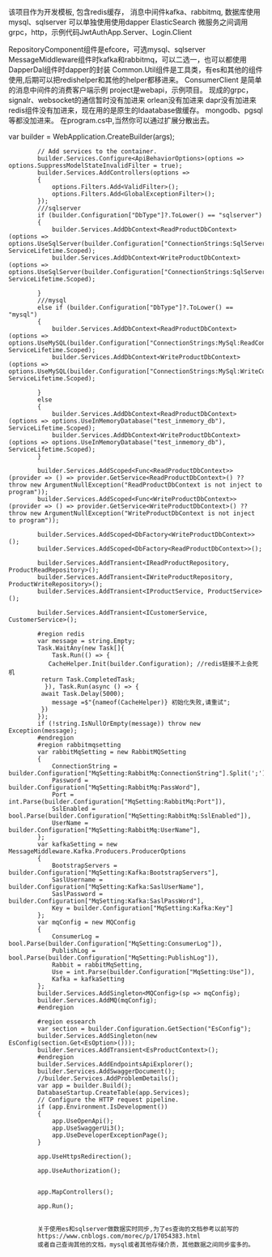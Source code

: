 该项目作为开发模板,
包含redis缓存，
消息中间件kafka、rabbitmq,
数据库使用mysql、sqlserver
可以单独使用使用dapper
ElasticSearch
微服务之间调用grpc，http，示例代码JwtAuthApp.Server、Login.Client


RepositoryComponent组件是efcore，可选mysql、sqlserver
MessageMiddleware组件时kafka和rabbitmq，可以二选一，也可以都使用
DapperDal组件时dapper的封装
Common.Util组件是工具类，有es和其他的组件使用,后期可以把redishelper和其他的helper都移进来。
ConsumerClient 是简单的消息中间件的消费客户端示例
project是webapi，示例项目。
现成的grpc，signalr、websocket的通信暂时没有加进来
orlean没有加进来
dapr没有加进来
redis组件没有加进来，现在用的是原生的Idaatabase做缓存。
mongodb、pgsql等都没加进来。
在program.cs中,当然你可以通过扩展分散出去。

  var builder = WebApplication.CreateBuilder(args);

            // Add services to the container.
            builder.Services.Configure<ApiBehaviorOptions>(options => options.SuppressModelStateInvalidFilter = true);
            builder.Services.AddControllers(options =>
            {
                options.Filters.Add<ValidFilter>();
                options.Filters.Add<GlobalExceptionFilter>();
            });
            ///sqlserver   
            if (builder.Configuration["DbType"]?.ToLower() == "sqlserver")
            {
                builder.Services.AddDbContext<ReadProductDbContext>(options => options.UseSqlServer(builder.Configuration["ConnectionStrings:SqlServer:ReadConnection"]), ServiceLifetime.Scoped);
                builder.Services.AddDbContext<WriteProductDbContext>(options => options.UseSqlServer(builder.Configuration["ConnectionStrings:SqlServer:WriteConnection"]), ServiceLifetime.Scoped);

            }
            ///mysql
            else if (builder.Configuration["DbType"]?.ToLower() == "mysql")
            {
                builder.Services.AddDbContext<ReadProductDbContext>(options => options.UseMySQL(builder.Configuration["ConnectionStrings:MySql:ReadConnection"]), ServiceLifetime.Scoped);
                builder.Services.AddDbContext<WriteProductDbContext>(options => options.UseMySQL(builder.Configuration["ConnectionStrings:MySql:WriteConnection"]), ServiceLifetime.Scoped);

            }
            else
            {
                builder.Services.AddDbContext<ReadProductDbContext>(options => options.UseInMemoryDatabase("test_inmemory_db"), ServiceLifetime.Scoped);
                builder.Services.AddDbContext<WriteProductDbContext>(options => options.UseInMemoryDatabase("test_inmemory_db"), ServiceLifetime.Scoped);
            }

            builder.Services.AddScoped<Func<ReadProductDbContext>>(provider => () => provider.GetService<ReadProductDbContext>() ?? throw new ArgumentNullException("ReadProductDbContext is not inject to program"));
            builder.Services.AddScoped<Func<WriteProductDbContext>>(provider => () => provider.GetService<WriteProductDbContext>() ?? throw new ArgumentNullException("WriteProductDbContext is not inject to program"));

            builder.Services.AddScoped<DbFactory<WriteProductDbContext>>();
            builder.Services.AddScoped<DbFactory<ReadProductDbContext>>();

            builder.Services.AddTransient<IReadProductRepository, ProductReadRepository>();
            builder.Services.AddTransient<IWriteProductRepository, ProductWriteRepository>();
            builder.Services.AddTransient<IProductService, ProductService>();

            builder.Services.AddTransient<ICustomerService, CustomerService>();

            #region redis
            var message = string.Empty;
            Task.WaitAny(new Task[]{
                Task.Run(() => {
               CacheHelper.Init(builder.Configuration); //redis链接不上会死机
             return Task.CompletedTask;
              }), Task.Run(async () => {
             await Task.Delay(5000);
                message =$"{nameof(CacheHelper)} 初始化失败,请重试";
             })
            });
            if (!string.IsNullOrEmpty(message)) throw new Exception(message);
            #endregion
            #region rabbitmqsetting
            var rabbitMqSetting = new RabbitMQSetting
            {
                ConnectionString = builder.Configuration["MqSetting:RabbitMq:ConnectionString"].Split(';'),
                Password = builder.Configuration["MqSetting:RabbitMq:PassWord"],
                Port = int.Parse(builder.Configuration["MqSetting:RabbitMq:Port"]),
                SslEnabled = bool.Parse(builder.Configuration["MqSetting:RabbitMq:SslEnabled"]),
                UserName = builder.Configuration["MqSetting:RabbitMq:UserName"],
            };
            var kafkaSetting = new MessageMiddleware.Kafka.Producers.ProducerOptions
            {
                BootstrapServers = builder.Configuration["MqSetting:Kafka:BootstrapServers"],
                SaslUsername = builder.Configuration["MqSetting:Kafka:SaslUserName"],
                SaslPassword = builder.Configuration["MqSetting:Kafka:SaslPassWord"],
                Key = builder.Configuration["MqSetting:Kafka:Key"]
            };
            var mqConfig = new MQConfig
            {
                ConsumerLog = bool.Parse(builder.Configuration["MqSetting:ConsumerLog"]),
                PublishLog = bool.Parse(builder.Configuration["MqSetting:PublishLog"]),
                Rabbit = rabbitMqSetting,
                Use = int.Parse(builder.Configuration["MqSetting:Use"]),
                Kafka = kafkaSetting
            };
            builder.Services.AddSingleton<MQConfig>(sp => mqConfig);
            builder.Services.AddMQ(mqConfig);
            #endregion

            #region essearch
            var section = builder.Configuration.GetSection("EsConfig");
            builder.Services.AddSingleton(new EsConfig(section.Get<EsOption>()));
            builder.Services.AddTransient<EsProductContext>();
            #endregion
            builder.Services.AddEndpointsApiExplorer();
            builder.Services.AddSwaggerDocument();
            //builder.Services.AddProblemDetails();
            var app = builder.Build();
            DatabaseStartup.CreateTable(app.Services);
            // Configure the HTTP request pipeline.
            if (app.Environment.IsDevelopment())
            {
                app.UseOpenApi();
                app.UseSwaggerUi3();
                app.UseDeveloperExceptionPage();
            }

            app.UseHttpsRedirection();

            app.UseAuthorization();


            app.MapControllers();

            app.Run();


            关于使用es和sqlserver做数据实时同步,为了es查询的文档参考以前写的
            https://www.cnblogs.com/morec/p/17054383.html
            或者自己查询其他的文档，mysql或者其他存储介质，其他数据之间同步蛮多的。